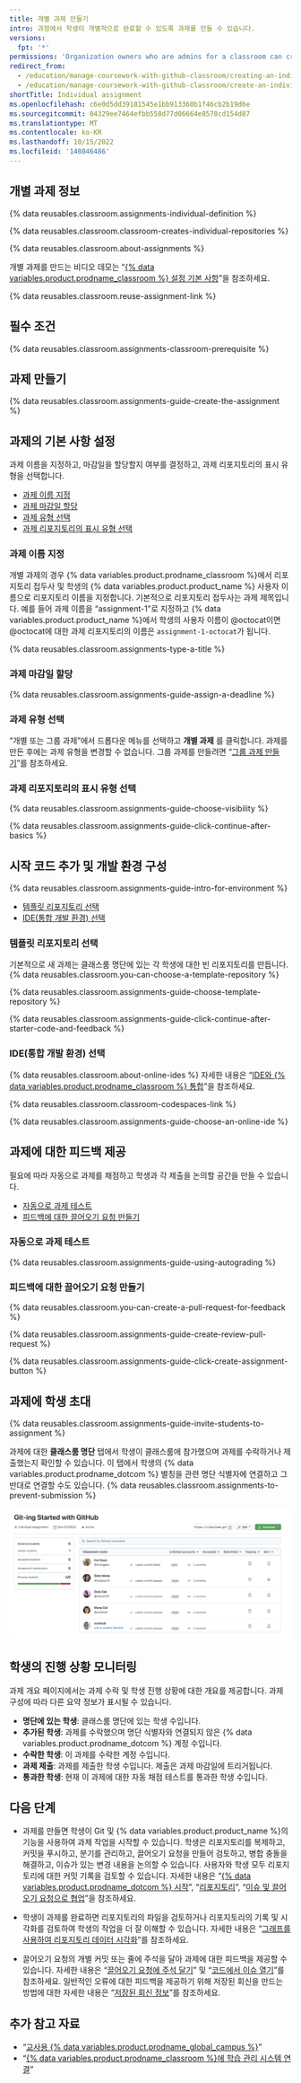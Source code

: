 ```yaml
---
title: 개별 과제 만들기
intro: 과정에서 학생이 개별적으로 완료할 수 있도록 과제를 만들 수 있습니다.
versions:
  fpt: '*'
permissions: 'Organization owners who are admins for a classroom can create and manage individual assignments for a classroom. {% data reusables.classroom.classroom-admins-link %}'
redirect_from:
  - /education/manage-coursework-with-github-classroom/creating-an-individual-assignment
  - /education/manage-coursework-with-github-classroom/create-an-individual-assignment
shortTitle: Individual assignment
ms.openlocfilehash: c6e0d5dd39181545e1bb913360b1f46cb2b19d6e
ms.sourcegitcommit: 04329ee7464efbb558d77d06664e8578cd154d87
ms.translationtype: MT
ms.contentlocale: ko-KR
ms.lasthandoff: 10/15/2022
ms.locfileid: '148046486'
---
```

## 개별 과제 정보

{% data reusables.classroom.assignments-individual-definition %}

{% data reusables.classroom.classroom-creates-individual-repositories %}

{% data reusables.classroom.about-assignments %}

개별 과제를 만드는 비디오 데모는 “[{% data variables.product.prodname_classroom %} 설정 기본 사항](/education/manage-coursework-with-github-classroom/basics-of-setting-up-github-classroom)”을 참조하세요.

{% data reusables.classroom.reuse-assignment-link %}

## 필수 조건

{% data reusables.classroom.assignments-classroom-prerequisite %}

## 과제 만들기

{% data reusables.classroom.assignments-guide-create-the-assignment %}

## 과제의 기본 사항 설정

과제 이름을 지정하고, 마감일을 할당할지 여부를 결정하고, 과제 리포지토리의 표시 유형을 선택합니다.

- [과제 이름 지정](#naming-an-assignment)
- [과제 마감일 할당](#assigning-a-deadline-for-an-assignment)
- [과제 유형 선택](#choosing-an-assignment-type)
- [과제 리포지토리의 표시 유형 선택](#choosing-a-visibility-for-assignment-repositories)

### 과제 이름 지정

개별 과제의 경우 {% data variables.product.prodname_classroom %}에서 리포지토리 접두사 및 학생의 {% data variables.product.product_name %} 사용자 이름으로 리포지토리 이름을 지정합니다. 기본적으로 리포지토리 접두사는 과제 제목입니다. 예를 들어 과제 이름을 “assignment-1”로 지정하고 {% data variables.product.product_name %}에서 학생의 사용자 이름이 @octocat이면 @octocat에 대한 과제 리포지토리의 이름은 `assignment-1-octocat`가 됩니다.

{% data reusables.classroom.assignments-type-a-title %}

### 과제 마감일 할당

{% data reusables.classroom.assignments-guide-assign-a-deadline %}

### 과제 유형 선택

“개별 또는 그룹 과제”에서 드롭다운 메뉴를 선택하고 **개별 과제** 를 클릭합니다. 과제를 만든 후에는 과제 유형을 변경할 수 없습니다. 그룹 과제를 만들려면 “[그룹 과제 만들기](/education/manage-coursework-with-github-classroom/create-a-group-assignment)”를 참조하세요.

### 과제 리포지토리의 표시 유형 선택

{% data reusables.classroom.assignments-guide-choose-visibility %}

{% data reusables.classroom.assignments-guide-click-continue-after-basics %}

## 시작 코드 추가 및 개발 환경 구성

{% data reusables.classroom.assignments-guide-intro-for-environment %}

- [템플릿 리포지토리 선택](#choosing-a-template-repository)
- [IDE(통합 개발 환경) 선택](#choosing-an-integrated-development-environment-ide)

### 템플릿 리포지토리 선택

기본적으로 새 과제는 클래스룸 명단에 있는 각 학생에 대한 빈 리포지토리를 만듭니다. {% data reusables.classroom.you-can-choose-a-template-repository %}

{% data reusables.classroom.assignments-guide-choose-template-repository %}

{% data reusables.classroom.assignments-guide-click-continue-after-starter-code-and-feedback %}

### IDE(통합 개발 환경) 선택

{% data reusables.classroom.about-online-ides %} 자세한 내용은 “[IDE와 {% data variables.product.prodname_classroom %} 통합](/education/manage-coursework-with-github-classroom/integrate-github-classroom-with-an-ide)”을 참조하세요.

{% data reusables.classroom.classroom-codespaces-link %}

{% data reusables.classroom.assignments-guide-choose-an-online-ide %}

## 과제에 대한 피드백 제공

필요에 따라 자동으로 과제를 채점하고 학생과 각 제출을 논의할 공간을 만들 수 있습니다.

- [자동으로 과제 테스트](#testing-assignments-automatically)
- [피드백에 대한 끌어오기 요청 만들기](#creating-a-pull-request-for-feedback)

### 자동으로 과제 테스트

{% data reusables.classroom.assignments-guide-using-autograding %}

### 피드백에 대한 끌어오기 요청 만들기

{% data reusables.classroom.you-can-create-a-pull-request-for-feedback %}

{% data reusables.classroom.assignments-guide-create-review-pull-request %}

{% data reusables.classroom.assignments-guide-click-create-assignment-button %}

## 과제에 학생 초대

{% data reusables.classroom.assignments-guide-invite-students-to-assignment %}

과제에 대한 **클래스룸 명단** 탭에서 학생이 클래스룸에 참가했으며 과제를 수락하거나 제출했는지 확인할 수 있습니다. 이 탭에서 학생의 {% data variables.product.prodname_dotcom %} 별칭을 관련 명단 식별자에 연결하고 그 반대로 연결할 수도 있습니다. {% data reusables.classroom.assignments-to-prevent-submission %}

<div class="procedural-image-wrapper">
  <img alt="Individual assignment" class="procedural-image-wrapper" src="/assets/images/help/classroom/assignment-individual-hero.png">
</div>

## 학생의 진행 상황 모니터링
과제 개요 페이지에서는 과제 수락 및 학생 진행 상황에 대한 개요를 제공합니다. 과제 구성에 따라 다른 요약 정보가 표시될 수 있습니다.

- **명단에 있는 학생**: 클래스룸 명단에 있는 학생 수입니다.
- **추가된 학생**: 과제를 수락했으며 명단 식별자와 연결되지 않은 {% data variables.product.prodname_dotcom %} 계정 수입니다.
-  **수락한 학생**: 이 과제를 수락한 계정 수입니다.
-  **과제 제출**: 과제를 제출한 학생 수입니다. 제출은 과제 마감일에 트리거됩니다.
-  **통과한 학생**: 현재 이 과제에 대한 자동 채점 테스트를 통과한 학생 수입니다.

## 다음 단계

- 과제를 만들면 학생이 Git 및 {% data variables.product.product_name %}의 기능을 사용하여 과제 작업을 시작할 수 있습니다. 학생은 리포지토리를 복제하고, 커밋을 푸시하고, 분기를 관리하고, 끌어오기 요청을 만들어 검토하고, 병합 충돌을 해결하고, 이슈가 있는 변경 내용을 논의할 수 있습니다. 사용자와 학생 모두 리포지토리에 대한 커밋 기록을 검토할 수 있습니다. 자세한 내용은 “[{% data variables.product.prodname_dotcom %} 시작](/github/getting-started-with-github)”, “[리포지토리](/repositories)”, “[이슈 및 끌어오기 요청으로 협업](/github/collaborating-with-issues-and-pull-requests)”을 참조하세요.

- 학생이 과제를 완료하면 리포지토리의 파일을 검토하거나 리포지토리의 기록 및 시각화를 검토하여 학생의 작업을 더 잘 이해할 수 있습니다. 자세한 내용은 “[그래프를 사용하여 리포지토리 데이터 시각화](/github/visualizing-repository-data-with-graphs)”를 참조하세요.

- 끌어오기 요청의 개별 커밋 또는 줄에 주석을 달아 과제에 대한 피드백을 제공할 수 있습니다. 자세한 내용은 “[끌어오기 요청에 주석 달기](/pull-requests/collaborating-with-pull-requests/reviewing-changes-in-pull-requests/commenting-on-a-pull-request)” 및 “[코드에서 이슈 열기](/github/managing-your-work-on-github/opening-an-issue-from-code)”를 참조하세요. 일반적인 오류에 대한 피드백을 제공하기 위해 저장된 회신을 만드는 방법에 대한 자세한 내용은 “[저장된 회신 정보](/github/writing-on-github/about-saved-replies)”를 참조하세요.

## 추가 참고 자료

- “[교사용 {% data variables.product.prodname_global_campus %}](/education/explore-the-benefits-of-teaching-and-learning-with-github-education/github-global-campus-for-teachers)”
- “[{% data variables.product.prodname_classroom %}에 학습 관리 시스템 연결](/education/manage-coursework-with-github-classroom/teach-with-github-classroom/connect-a-learning-management-system-course-to-a-classroom)”
